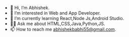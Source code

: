 - 👋 Hi, I’m Abhishek. 
- 👀 I’m interested in Web and App Developer.
- 🌱 I’m currently learning React,Node Js,Android Studio.
- 👨‍💻 Ask me about HTML,CSS,Java,Python,JS.
- 📫 How to reach me abhishekbabhi55@gmail.com.

   
  
